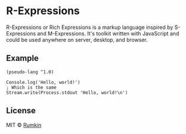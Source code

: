 # R-Expressions

R-Expressions or Rich Expressions is a markup language inspired by S-Expressions
and M-Expressions. It's toolkit written with JavaScript and could be used
anywhere on server, desktop, and browser.

## Example

```
(pseudo-lang ^1.0)

Console.log('Hello, world!')
; Which is the same
Stream.write(Process.stdout 'Hello, world!\n')
```

## License

MIT © [Rumkin](https://rumk.in)
